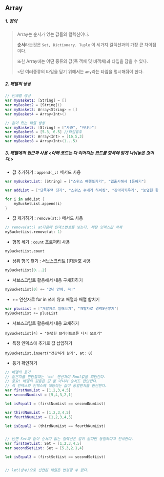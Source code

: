 ## Array

##### 1. 정의

> Array는 순서가 있는 값들의 컬렉션이다. 
>
> **순서**라는것은  ```Set, Dictionary, Tuple``` 이 세가지 컬렉션과의 가장 큰 차이점이다.
>
> 또한 Array에는 어떤 종류의 값(즉 객체 및 비객체)과 타입을 담을 수 있다. 
>
> <단 여러종류의 타입을 담기 위해서는 ```any```라는 타입을 명시해줘야 한다.



##### 2. 배열의 생성

```swift
// 빈배열 생성
var myBasket1: [String] = []
var myBasket2 = [String]()
var myBasket3: Array<String> = []
var myBasket4 = Array<Int>()

// 값이 있는 배열 생성
var myBasket5: [String] = ["사과", "바나나"]
var myBasket6 = [5.3, 6.5] //타입유추
var myBasket7: Array<Int> = [16,5,3]
var myBasket8 = Array<Int>(1...5)
```



##### 3. 배열에의 접근과 사용  <아래 코드는 다 이어지는 코드를 항목에 맞게 나눠놓은 것이다.>

* 값 추가하기 : ```append(_:)``` 메서드 사용

```swift
var myBucketList: [String] = ["스위스 여행또가기", "앱출시해서 1등하기"]

var addList = ["단독주택 짓기", "스위스 수네가 하이킹", "강아지키우기", "눈덮힌 한라산 오르기", "눕자마자 잠들기 성공"]

for i in addList {
    myBucketList.append(i)
}
```



* 값 제거하기 : ```remove(at:)``` 메서드 사용

```swift
// remove(at:) at다음에 인덱스번호를 넣는다. 해당 인덱스값 삭제
myBucketList.remove(at: 1)
```



* 항목 세기 : ```count``` 프로퍼티 사용

```
myBucketList.count
```



* 상위 항목 찾기 : 서브스크립트 []대괄호 사용

```swift
myBucketList[0...2]
```



* 서브스크립트 활용해서 내용 구체화하기

```swift
myBucketList[0] += "2년 안에, 꼭!"
```



* += 연산자로 for in 쓰지 않고 배열과 배열 합치기

```swift
var plusList = ["개발자로 일해보기", "개발자로 경력5년쌓기"]
myBucketList += plusList
```



* 서브스크립트 활용해서 내용 교체하기

```
myBucketList[4] = "눈덮힌 브라이트로른 다시 오르기"
```



* 특정 인덱스에 추가로 값 삽입하기

```
myBucketList.insert("건강하게 살기", at: 0)
```



* 등가 확인하기 

```swift
// 배열의 등가
// 같은지를 판단할때는 '==' 연산자며 Bool값을 리턴한다.
// 중요! 배열의 같음은 값 뿐 아니라 순서도 판단한다.
// 즉 인덱스와 인덱스에 해당하는 값이 동일한지를 판단한다.
var firstNumList = [1,2,3,4,5]
var secondNumList = [5,4,3,2,1]

let isEqual1 = (firstNumList == secondNumList)

var thirdNumList = [1,2,3,4,5]
var fourthNumList = [1,2,3,4,5]

let isEqual2 = (thirdNumList == fourthNumList)


// 반면 Set과 같이 순서가 없는 컬렉션은 갑이 같다면 동일하다고 인식한다.
var firstSetList: Set = [1,2,3,4,5]
var secondSetList: Set = [5,3,2,1,4]

let isEqual3 = (firstSetList == secondSetList)


// let(상수)으로 선언된 배열은 변경할 수 없다.
```


